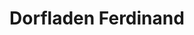 ---
title: "Dorfladen Ferdinand"
url: /michelbach-an-der-bilz/dorfladen-ferdinand/
shop: Lebensmittel
---